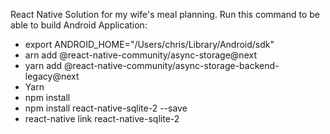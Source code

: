 React Native Solution for my wife's meal planning.
Run this command to be able to build Android Application:
- export ANDROID_HOME="/Users/chris/Library/Android/sdk"
- arn add @react-native-community/async-storage@next
- yarn add @react-native-community/async-storage-backend-legacy@next
- Yarn
- npm install
- npm install react-native-sqlite-2 --save
- react-native link react-native-sqlite-2